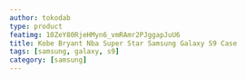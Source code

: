 ```yaml
---
author: tokodab
type: product
featimg: 10ZeY80RjeHMyn6_vmRAmr2PJggapJuU6
title: Kobe Bryant Nba Super Star Samsung Galaxy S9 Case
tags: [samsung, galaxy, s9]
category: [samsung]
---
```

